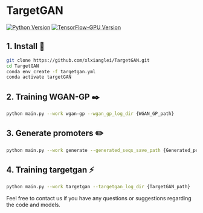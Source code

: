 # TargetGAN

[![Python Version](https://img.shields.io/badge/python-3.8-blue.svg)](https://docs.python.org/3.8/library/index.html)
[![TensorFlow-GPU Version](https://img.shields.io/badge/tensorflow--gpu-2.5-orange.svg)](https://www.tensorflow.org/install/gpu)

## 1. Install 🚀

```bash
git clone https://github.com/xlxianglei/TargetGAN.git
cd TargetGAN
conda env create -f targetgan.yml
conda activate targetGAN
```

## 2. Training WGAN-GP ✒️

```bash
python main.py --work wgan-gp --wgan_gp_log_dir {WGAN_GP_path}
```

## 3. Generate promoters ✏️
```bash
python main.py --work generate --generated_seqs_save_path {Generated_promoters_path}
```

## 4. Training targetgan ⚡
```bash
python main.py --work targetgan --targetgan_log_dir {TargetGAN_path}
```

Feel free to contact us if you have any questions or suggestions regarding the code and models.